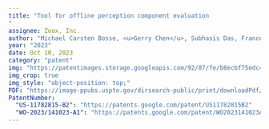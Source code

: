 ```yaml
---
title: "Tool for offline perception component evaluation
"
assignee: Zoox, Inc.
author: "Michael Carsten Bosse, <u>Gerry Chen</u>, Subhasis Das, Francesco Papi, Zachary Sun"
year: "2023"
date: Oct 10, 2023
category: "patent"
img: "https://patentimages.storage.googleapis.com/92/87/fe/b8ecbf75edc468/US11782815-20231010-D00000.png"
img_crop: true
img_style: "object-position: top;"
PDF: "https://image-ppubs.uspto.gov/dirsearch-public/print/downloadPdf/11782815"
PatentNumber:
  "US-11782815-B2": "https://patents.google.com/patent/US11782815B2"
  "WO-2023/141023-A1": "https://patents.google.com/patent/WO2023141023A1"
---
```

